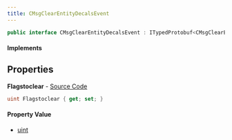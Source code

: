```yaml
---
title: CMsgClearEntityDecalsEvent
---
```


```csharp
public interface CMsgClearEntityDecalsEvent : ITypedProtobuf<CMsgClearEntityDecalsEvent>, INativeHandle, INetMessage<CMsgClearEntityDecalsEvent>, IDisposable
```

#### Implements

## Properties

**Flagstoclear** - [Source Code](https://github.com/swiftly-solution/swiftlys2/blob/master/managed/src/SwiftlyS2.Generated/Protobufs/Interfaces/CMsgClearEntityDecalsEvent.cs#L18)

```csharp
uint Flagstoclear { get; set; }
```

#### Property Value

- [uint](https://learn.microsoft.com/dotnet/api/system.uint32)

